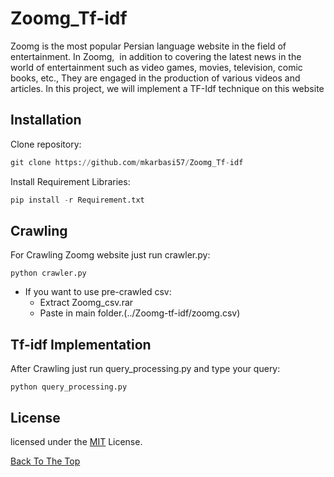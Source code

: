 # Zoomg_Tf-idf

Zoomg is the most popular Persian language website in the field of entertainment. In Zoomg, ‌ in addition to covering the latest news in the world of entertainment such as video games, movies, television, comic books, etc., They are engaged in the production of various videos and articles.
In this project, we will implement a TF-Idf technique on this website

<H2>Installation</H2>

Clone repository:
```python
git clone https://github.com/mkarbasi57/Zoomg_Tf-idf
```

Install Requirement Libraries:
```python
pip install -r Requirement.txt
```

<H2>Crawling</H2>
For Crawling Zoomg website just run crawler.py:


```
python crawler.py
```

- If you want to use pre-crawled csv:
  - Extract Zoomg_csv.rar
  - Paste in main folder.(../Zoomg-tf-idf/zoomg.csv)


<H2>Tf-idf Implementation</H2>
 After Crawling just run query_processing.py and type your query:
 
```
python query_processing.py
```
<H2>License</H2>

licensed under the [MIT](https://github.com/mkarbasi57/Zoomg_Tf-idf/blob/main/LICENSE) License.

[Back To The Top](https://github.com/mkarbasi57/Zoomg_Tf-idf#Zoomg_Tf-idf)
